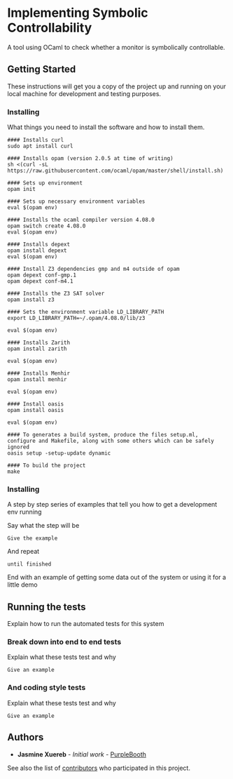 # Implementing Symbolic Controllability

A tool using OCaml to check whether a monitor is symbolically controllable.

## Getting Started

These instructions will get you a copy of the project up and running on your local machine for development and testing purposes. 

### Installing

What things you need to install the software and how to install them.

```
#### Installs curl
sudo apt install curl

#### Installs opam (version 2.0.5 at time of writing)
sh <(curl -sL https://raw.githubusercontent.com/ocaml/opam/master/shell/install.sh)

#### Sets up environment
opam init

#### Sets up necessary environment variables
eval $(opam env)

#### Installs the ocaml compiler version 4.08.0
opam switch create 4.08.0
eval $(opam env)

#### Installs depext
opam install depext
eval $(opam env)

#### Install Z3 dependencies gmp and m4 outside of opam
opam depext conf-gmp.1
opam depext conf-m4.1

#### Installs the Z3 SAT solver
opam install z3

#### Sets the environment variable LD_LIBRARY_PATH 
export LD_LIBRARY_PATH=~/.opam/4.08.0/lib/z3

eval $(opam env)

#### Installs Zarith
opam install zarith

eval $(opam env)

#### Installs Menhir
opam install menhir

eval $(opam env)

#### Install oasis
opam install oasis

eval $(opam env)

#### To generates a build system, produce the files setup.ml, configure and Makefile, along with some others which can be safely ignored
oasis setup -setup-update dynamic

#### To build the project
make
```

### Installing

A step by step series of examples that tell you how to get a development env running

Say what the step will be

```
Give the example
```

And repeat

```
until finished
```

End with an example of getting some data out of the system or using it for a little demo

## Running the tests

Explain how to run the automated tests for this system

### Break down into end to end tests

Explain what these tests test and why

```
Give an example
```

### And coding style tests

Explain what these tests test and why

```
Give an example
```

## Authors

* **Jasmine Xuereb** - *Initial work* - [PurpleBooth](https://github.com/PurpleBooth)

See also the list of [contributors](https://github.com/your/project/contributors) who participated in this project.
